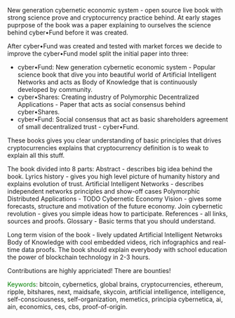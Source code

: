 New generation cybernetic economic system - open source live book with strong science prove and cryptocurrency practice behind.
At early stages puprpose of the book was a paper explaining to ourselves the science behind cyber•Fund before it was created.

After cyber•Fund was created and tested with market forces we decide to improve the cyber•Fund model split the initial paper into three:
- cyber•Fund: New generation cybernetic economic system - Popular science book that dive you into beautiful world of Artificial Intelligent Networks and acts as Body of Knowledge that is continuously developed by community.
- cyber•Shares: Creating industry of Polymorphic Decentralized Applications - Paper that acts as social consensus behind cyber•Shares.
- cyber•Fund: Social consensus that act as basic shareholders agreement of small decentralized trust - cyber•Fund.

These books gives you clear understanding of basic principles that drives cryptocurrencies explains that cryptocurrency definition is to weak to explain all this stuff.

The book divided into 8 parts:
Abstract - describes big idea behind the book.
Lyrics history - gives you high level picture of humanity history and explains evolution of trust.
Artificial Intelligent Networks - describes independent networks principles and show-off cases
Polymorphic Distributed Applications - TODO
Cybernetic Economy Vision - gives some forecasts, structure and motivation of the future economy.
Join cybernetic revolution - gives you simple ideas how to participate.
References - all links, sources and proofs.
Glossary - Basic terms that you should understand.

Long term vision of the book - lively updated Artificial Intelligent Netwroks Body of Knowledge with cool embedded videos, rich infographics and real-time data proofs. The book should explain everybody with school education the power of blockchain technology in 2-3 hours.

Contributions are highly appriciated! There are bounties!

<span style="color:green">Keywords</span>: bitcoin, cybernetics, global brains, cryptocurrencies, ethereum, ripple, bitshares, next, maidsafe, skycoin, artificial intelligence, intelligence, self-consciousness, self-organization, memetics, principia cybernetica, ai, ain, economics, ces, cbs, proof-of-origin.
